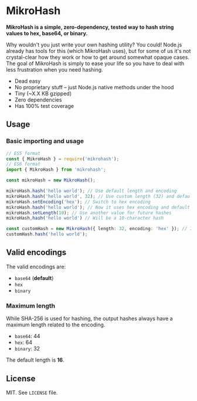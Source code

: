 # MikroHash

**MikroHash is a simple, zero-dependency, tested way to hash string values to hex, base64, or binary.**

Why wouldn't you just write your own hashing utility? You could! Node.js already has tools for this (which MikroHash uses), but for some of us it's not crystal-clear how they work or how to get around somewhat opaque cases. The goal of MikroHash is simply to ease your life so you have to deal with less frustration when you need hashing.

- Dead easy
- No proprietary stuff – just Node.js native methods under the hood
- Tiny (~X.X KB gzipped)
- Zero dependencies
- Has 100% test coverage

## Usage

### Basic importing and usage

```typescript
// ES5 format
const { MikroHash } = require('mikrohash');
// ES6 format
import { MikroHash } from 'mikrohash';

const mikroHash = new MikroHash();

mikroHash.hash('hello world'); // Use default length and encoding
mikroHash.hash('hello world', 32); // Use custom length (32) and default encoding
mikroHash.setEncoding('hex'); // Switch to hex encoding
mikroHash.hash('hello world'); // Now it uses hex encoding and default length
mikroHash.setLength(10); // Use another value for future hashes
mikroHash,hash('hello world') // Will be a 10-character hash

const customHash = new MikroHash({ length: 32, encoding: 'hex' }); // Initialize with the values you need
customHash.hash('hello world');
```

## Valid encodings

The valid encodings are:

- `base64` (**default**)
- `hex`
- `binary`

### Maximum length

While SHA-256 is used for hashing, the output hashes always have a maximum length related to the encoding.

- `base64`: 44
- `hex`: 64
- `binary`: 32

The default length is **16**.

## License

MIT. See `LICENSE` file.
